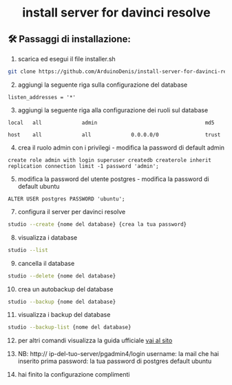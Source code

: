 <h1 align="center" id="title">install server for davinci resolve</h1>

## 🛠️ Passaggi di installazione:

1. scarica ed esegui il file installer.sh

```bash
git clone https://github.com/ArduinoDenis/install-server-for-davinci-resolve.git && cd install-server-for-davinci-resolve/ && chmod 700 installer.sh && ./installer.sh
```
2. aggiungi la seguente riga sulla configurazione del database

```
listen_addresses = '*'
```

3. aggiungi la seguente riga alla configurazione dei ruoli sul database

```
local   all             admin                                   md5
```

```
host    all             all             0.0.0.0/0               trust
```

4. crea il ruolo admin con i privilegi - modifica la password di default admin

```
create role admin with login superuser createdb createrole inherit replication connection limit -1 password 'admin';
```

5. modifica la password del utente postgres - modifica la password di default ubuntu

```
ALTER USER postgres PASSWORD 'ubuntu';
```

7.  configura il server per davinci resolve

```bash
studio --create {nome del database} {crea la tua password}
```

8. visualizza i database 

```bash
studio --list
```

9. cancella il database

```bash
studio --delete {nome del database}
```

10. crea un autobackup del database

```bash
studio --backup {nome del database}
```

11. visualizza i backup del database

```bash
studio --backup-list {nome del database}
```

12. per altri comandi visualizza la guida ufficiale [vai al sito](https://wirebear.co.uk/software/studio-server-client)

13. NB: http:// ip-del-tuo-server/pgadmin4/login
username: la mail che hai inserito prima
password: la tua password di postgres default ubuntu

14.  hai finito la configurazione complimenti
